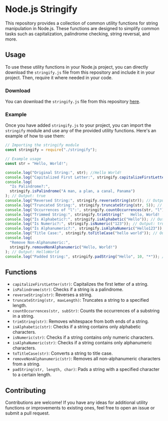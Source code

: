 # Node.js Stringify

This repository provides a collection of common utility functions for string manipulation in Node.js. These functions are designed to simplify common tasks such as capitalization, palindrome checking, string reversal, and more.

## Usage

To use these utility functions in your Node.js project, you can directly download the `stringify.js` file from this repository and include it in your project. Then, require it where needed in your code.

### Download

You can download the `stringify.js` file from this repository [here](link-to-file).

### Example

Once you have added `stringify.js` to your project, you can import the `stringify` module and use any of the provided utility functions. Here's an example of how to use them:

```javascript
// Importing the stringify module
const stringify = require("./stringify");

// Example usage
const str = "Hello, World!";

console.log("Original String:", str); //Hello World!
console.log("Capitalized First Letter:", stringify.capitalizeFirstLetter(str)); // Output: Hello, World!
console.log(
  "Is Palindrome?:",
  stringify.isPalindrome("A man, a plan, a canal, Panama")
); // Output: true
console.log("Reversed String:", stringify.reverseString(str)); // Output: !dlroW ,olleH
console.log("Truncated String:", stringify.truncateString(str, 5)); // Output: Hello...
console.log('Occurrences of "l":', stringify.countOccurrences(str, "l")); // Output: 3
console.log("Trimmed String:", stringify.trimString("   Hello, World!   ")); // Output: Hello, World!
console.log("Is Alphabetic?:", stringify.isAlphabetic("Hello")); // Output: true
console.log("Is Numeric?:", stringify.isNumeric("123")); // Output: true
console.log("Is Alphanumeric?:", stringify.isAlphaNumeric("Hello123")); // Output: true
console.log("Title Case:", stringify.toTitleCase("hello world")); // Output: Hello World
console.log(
  "Remove Non-Alphanumeric:",
  stringify.removeNonAlphanumeric("Hello, World!")
); // Output: HelloWorld
console.log("Padded String:", stringify.padString("Hello", 10, "*")); // Output: Hello*****
```

## Functions

- `capitalizeFirstLetter(str)`: Capitalizes the first letter of a string.
- `isPalindrome(str)`: Checks if a string is a palindrome.
- `reverseString(str)`: Reverses a string.
- `truncateString(str, maxLength)`: Truncates a string to a specified length.
- `countOccurrences(str, subStr)`: Counts the occurrences of a substring in a string.
- `trimString(str)`: Removes whitespace from both ends of a string.
- `isAlphabetic(str)`: Checks if a string contains only alphabetic characters.
- `isNumeric(str)`: Checks if a string contains only numeric characters.
- `isAlphaNumeric(str)`: Checks if a string contains only alphanumeric characters.
- `toTitleCase(str)`: Converts a string to title case.
- `removeNonAlphanumeric(str)`: Removes all non-alphanumeric characters from a string.
- `padString(str, length, char)`: Pads a string with a specified character to a certain length.

## Contributing

Contributions are welcome! If you have any ideas for additional utility functions or improvements to existing ones, feel free to open an issue or submit a pull request.
